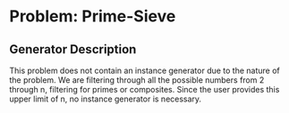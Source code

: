 # Problem: Prime-Sieve

## Generator Description
This problem does not contain an instance generator
due to the nature of the problem. We are filtering 
through all the possible numbers from 2 through n,
filtering for primes or composites. Since the user
provides this upper limit of n, no instance
generator is necessary.
